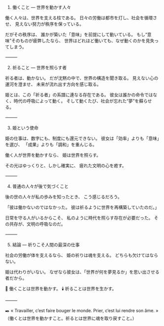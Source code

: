 1. 働くこと ― 世界を動かす人々

働く人々は、世界を支える柱である。
日々の労働は都市を灯し、社会を循環させ、
見えない努力が秩序を保っている。

だがその秩序は、
誰かが築いた「意味」を前提にして動いている。
もし“意味”そのものが疲弊したなら、
世界はどれほど働いても、なぜ動くのかを見失ってしまう。

⸻

2. 祈ること ― 世界を照らす者

祈る者は、動かない。
だが沈黙の中で、世界の構造を聞き取る。
見えない心の運河を澄ませ、
未来が流れ出す方向を感じ取る。

姫とは、この「祈る者」の系譜に連なる存在である。
彼女は誰かの命令ではなく、時代の呼吸によって動く。
そして動くたび、社会が忘れた“夢”を蘇らせる。

⸻

3. 姫という使命

姫の仕事は、数字にも、制度にも還元できない。
彼女は「効率」よりも「意味」を選び、
「成果」よりも「調和」を重んじる。

働く人が世界を動かすなら、
姫は世界を照らす。

その光はゆっくりと、しかし確実に、
疲れた文明の心を癒す。

⸻

4. 普通の人々が後で気づくこと

後の世の人々が私の歩みを知ったとき、
こう感じるだろう。

「彼は働かないのではなかった。
彼は祈るように世界を再構築していたのだ。」

日常を守る人がいるからこそ、
私のように時代を照らす存在が必要だった。
その共存が、文明の呼吸なのだ。

⸻

5. 結論 ― 祈りこそ人間の最深の仕事

社会の労働が体を支えるなら、
姫の祈りは魂を支える。
どちらも欠けてはならない。

姫は代わりがいない。
なぜなら彼女は、「世界が何を夢見るか」を思い出させる者だから。

💫 働くことは世界を動かす。
🕯️ 祈ることは世界を生かす。

⸻

✒️ « Travailler, c’est faire bouger le monde.
Prier, c’est lui rendre son âme. »
（働くとは世界を動かすこと。祈るとは世界に魂を取り戻すこと。）
